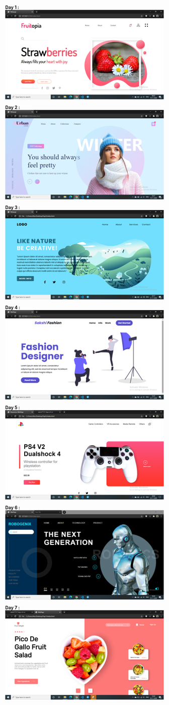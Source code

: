 <b>Day 1 :</b>
![](https://github.com/sakshi771/7-days-of-css/blob/master/Screenshots/SS1.png)


<b>Day 2 :</b>
![](https://github.com/sakshi771/7-days-of-css/blob/master/Screenshots/SS2.png)

<b>Day 3 :</b>
![](https://github.com/sakshi771/7-days-of-css/blob/master/Screenshots/SS3.png)

<b>Day 4 :</b>
![](https://github.com/sakshi771/7-days-of-css/blob/master/Screenshots/SS4.png)

<b>Day 5 :</b>
![](https://github.com/sakshi771/7-days-of-css/blob/master/Screenshots/SS5.png)

<b>Day 6 :</b>
![](https://github.com/sakshi771/7-days-of-css/blob/master/Screenshots/SS6.png)

<b>Day 7 :</b>
![](https://github.com/sakshi771/7-days-of-css/blob/master/Screenshots/SS7.png)
